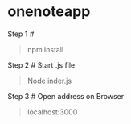 # onenoteapp

Step 1 #
> npm install

Step 2 # Start .js file
> Node inder.js

Step 3 # Open address on Browser
> localhost:3000
